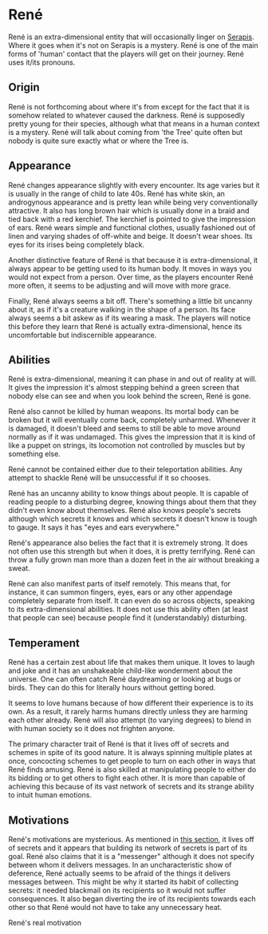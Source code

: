 # René

René is an extra-dimensional entity that will occasionally linger on
[Serapis](/setting/serapis/main.md#serapis). Where it goes when it's not on Serapis is a mystery.
René is one of the main forms of 'human' contact that the players will get on their journey. René
uses it/its pronouns.

## Origin

René is not forthcoming about where it's from except for the fact that it is somehow related to
whatever caused the darkness. René is supposedly pretty young for their species, although what that
means in a human context is a mystery. René will talk about coming from 'the Tree' quite often but
nobody is quite sure exactly what or where the Tree is.

## Appearance

René changes appearance slightly with every encounter. Its age varies but it is usually in the range
of child to late 40s. René has white skin, an androgynous appearance and is pretty lean while being
very conventionally attractive. It also has long brown hair which is usually done in a braid and
tied back with a red kerchief. The kerchief is pointed to give the impression of ears. René wears
simple and functional clothes, usually fashioned out of linen and varying shades of off-white and
beige. It doesn't wear shoes. Its eyes for its irises being completely black.

Another distinctive feature of René is that because it is extra-dimensional, it always appear to be
getting used to its human body. It moves in ways you would not expect from a person. Over time, as
the players encounter René more often, it seems to be adjusting and will move with more grace.

Finally, René always seems a bit off. There's something a little bit uncanny about it, as if it's a
creature walking in the shape of a person. Its face always seems a bit askew as if its wearing a
mask. The players will notice this before they learn that René is actually extra-dimensional, hence
its uncomfortable but indiscernible appearance.

## Abilities

René is extra-dimensional, meaning it can phase in and out of reality at will. It gives the
impression it's almost stepping behind a green screen that nobody else can see and when you look
behind the screen, René is gone.

René also cannot be killed by human weapons. Its mortal body can be broken but it will eventually
come back, completely unharmed. Whenever it is damaged, it doesn't bleed and seems to still be able
to move around normally as if it was undamaged. This gives the impression that it is kind of like a
puppet on strings, its locomotion not controlled by muscles but by something else.

René cannot be contained either due to their teleportation abilities. Any attempt to shackle René
will be unsuccessful if it so chooses.

René has an uncanny ability to know things about people. It is capable of reading people to a
disturbing degree, knowing things about them that they didn't even know about themselves. René also
knows people's secrets although which secrets it knows and which secrets it doesn't know is tough to
gauge. It says it has "eyes and ears everywhere."

René's appearance also belies the fact that it is extremely strong. It does not often use this
strength but when it does, it is pretty terrifying. René can throw a fully grown man more than a
dozen feet in the air without breaking a sweat.

René can also manifest parts of itself remotely. This means that, for instance, it can summon
fingers, eyes, ears or any other appendage completely separate from itself. It can even do so across
objects, speaking to its extra-dimensional abilities. It does not use this ability often (at least
that people can see) because people find it (understandably) disturbing.

## Temperament

René has a certain zest about life that makes them unique. It loves to laugh and joke and it has an
unshakeable child-like wonderment about the universe. One can often catch René daydreaming or
looking at bugs or birds. They can do this for literally hours without getting bored.

It seems to love humans because of how different their experience is to its own. As a result, it
rarely harms humans directly unless they are harming each other already. René will also attempt (to
varying degrees) to blend in with human society so it does not frighten anyone.

The primary character trait of René is that it lives off of secrets and schemes in spite of its good
nature. It is always spinning multiple plates at once, concocting schemes to get people to turn on
each other in ways that René finds amusing. René is also skilled at manipulating people to either do
its bidding or to get others to fight each other. It is more than capable of achieving this because
of its vast network of secrets and its strange ability to intuit human emotions.

## Motivations

René's motivations are mysterious. As mentioned in [this section](#temperament), it lives off of
secrets and it appears that building its network of secrets is part of its goal. René also claims
that it is a "messenger" although it does not specify between whom it delivers messages. In an
uncharacteristic show of deference, René actually seems to be afraid of the things it delivers
messages between. This might be why it started its habit of collecting secrets: it needed blackmail
on its recipients so it would not suffer consequences. It also began diverting the ire of its
recipients towards each other so that René would not have to take any unnecessary heat.

René's real motivation
